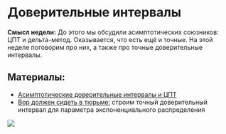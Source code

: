 Доверительные интервалы
=====

__Смысл недели:__  До этого мы обсудили асимптотических союзников: ЦПТ и дельта-метод. Оказывается, что есть ещё и точные.  На этой неделе поговорим про них, а также про точные доверительные интервалы.


## Материалы:

* [Асимптотические доверительные интервалы и ЦПТ](https://www.stat.umn.edu/geyer/s06/5102/notes/ci.pdf)
* [Вор должен сидеть в тюрьме:](https://sobopedia.azurewebsites.net/Exercises/Details?id=183) строим точный доверительный интервал для параметра экспоненциального распределения

![](https://raw.githubusercontent.com/FUlyankin/matstat_coursera/main/week01_intro/logo.png)
